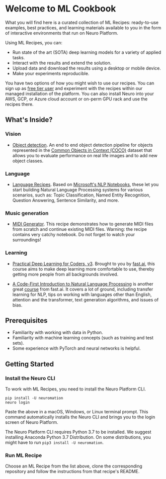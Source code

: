# Welcome to ML Cookbook

What you will find here is a curated collection of ML Recipes: ready-to-use examples, best practices, and learning materials available to you in the form of interactive environments that run on Neuro Platform.

Using ML Recipes, you can:

* Run state of the art (SOTA) deep learning models for a variety of applied tasks.
* Interact with the results and extend the solution.
* Upload data and download the results using a desktop or mobile device.
* Make your experiments reproducible.

You have two options of how you might wish to use our recipes. You can sign up as [free tier user](https://neu.ro/) and experiment with the recipes within our managed installation of the platform. You can also install Neuro into your AWS, GCP, or Azure cloud account or on-perm GPU rack and use the recipes there.

## What's Inside?

### Vision

* [Object detection](https://github.com/neuromation/ml-recipe-object-detection). An end to end object detection pipeline for objects represented in the [Common Objects in Context (COCO)](http://cocodataset.org) dataset that allows you to evaluate performance on real life images and to add new object classes.

### Language

* [Language Recipes](https://github.com/neuromation/ml-recipe-nlp). Based on [Microsoft's NLP Notebooks](https://github.com/microsoft/nlp), these let you start building Natural Language Processing systems for various scenarios, such as: Topic Classification, Named Entity Recognition, Question Answering, Sentence Similarity, and more.

### Music generation

* [MIDI Generator](https://github.com/neuromation/ml-recipe-midi-generator). This recipe demonstrates how to generate MIDI files from scratch and continue existing MIDI files. Warning: the recipe contains very catchy notebook. Do not forget to watch your surroundings!

### Learning

* [Practical Deep Learning for Coders, v3](https://github.com/neuromation/ml-recipe-course-fast-ai-v3). Brought to you by [fast.ai](https://fast.ai), this course aims to make deep learning more comfortable to use, thereby getting more people from all backgrounds involved.

* [A Code-First Introduction to Natural Language Processing](https://github.com/neuromation/ml-recipe-course-fast-ai-nlp) is another great [course](https://www.fast.ai/2019/07/08/fastai-nlp/) from fast.ai. It covers a lot of ground, including transfer learning for NLP, tips on working with languages other than English, attention and the transformer, text generation algorithms, and issues of bias.

## Prerequisites

* Familiarity with working with data in Python.
* Familiarity with machine learning concepts (such as training and test sets).
* Some experience with PyTorch and neural networks is helpful.

## Getting Started

### Install the Neuro CLI

To work with ML Recipes, you need to install the Neuro Platform CLI.

```shell
pip install -U neuromation
neuro login
```

Paste the above in a macOS, Windows, or Linux terminal prompt. This command automatically installs the Neuro CLI and brings you to the login screen of Neuro Platform.

The Neuro Platform CLI requires Python 3.7 to be installed. We suggest installing Anaconda Python 3.7 Distribution. On some distributions, you might have to run `pip3 install -U neuromation`.

### Run ML Recipe

Choose an ML Recipe from the list above, clone the corresponding repository and follow the instructions from that recipe's README.
